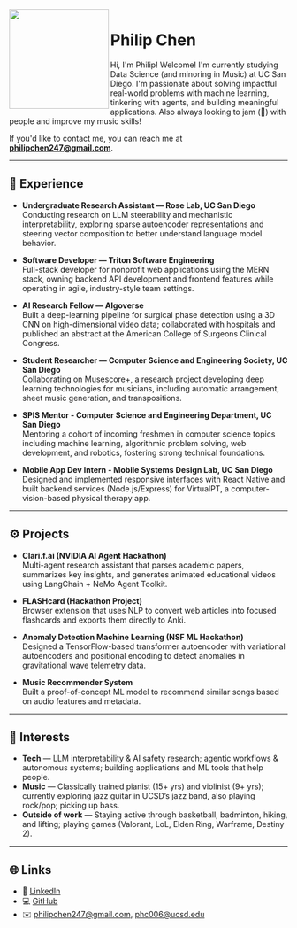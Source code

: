 <img src="/20250301-DSC03936 High Quality.jpg" width="180" align="left" />

# Philip Chen

Hi, I'm Philip! Welcome! I'm currently studying Data Science (and minoring in Music) at UC San Diego. I'm passionate about solving impactful real-world problems with machine learning, tinkering with agents, and building meaningful applications. Also always looking to jam (🎸) with people and improve my music skills!

If you'd like to contact me, you can reach me at **philipchen247@gmail.com**.

---

## 🧪 Experience

- **Undergraduate Research Assistant — Rose Lab, UC San Diego**  
  Conducting research on LLM steerability and mechanistic interpretability, exploring sparse autoencoder representations and steering vector composition to better understand language model behavior.

- **Software Developer — Triton Software Engineering**  
  Full-stack developer for nonprofit web applications using the MERN stack, owning backend API development and frontend features while operating in agile, industry-style team settings.
  
- **AI Research Fellow — Algoverse**  
  Built a deep-learning pipeline for surgical phase detection using a 3D CNN on high-dimensional video data; collaborated with hospitals and published an abstract at the American College of Surgeons Clinical Congress.

- **Student Researcher — Computer Science and Engineering Society, UC San Diego**  
  Collaborating on Musescore+, a research project developing deep learning technologies for musicians, including automatic arrangement, sheet music generation, and transpositions.

- **SPIS Mentor - Computer Science and Engineering Department, UC San Diego**  
  Mentoring a cohort of incoming freshmen in computer science topics including machine learning, algorithmic problem solving, web development, and robotics, fostering strong technical foundations.

- **Mobile App Dev Intern - Mobile Systems Design Lab, UC San Diego**  
  Designed and implemented responsive interfaces with React Native and built backend services (Node.js/Express) for VirtualPT, a computer-vision-based physical therapy app.

---

## ⚙️ Projects

- **Clari.f.ai (NVIDIA AI Agent Hackathon)**  
  Multi-agent research assistant that parses academic papers, summarizes key insights, and generates animated educational videos using LangChain + NeMo Agent Toolkit.

- **FLASHcard (Hackathon Project)**  
  Browser extension that uses NLP to convert web articles into focused flashcards and exports them directly to Anki.

- **Anomaly Detection Machine Learning (NSF ML Hackathon)**  
  Designed a TensorFlow-based transformer autoencoder with variational autoencoders and positional encoding to detect anomalies in gravitational wave telemetry data.

- **Music Recommender System**  
  Built a proof-of-concept ML model to recommend similar songs based on audio features and metadata.
  
---

## 🎯 Interests

- **Tech** — LLM interpretability & AI safety research; agentic workflows & autonomous systems; building applications and ML tools that help people.
- **Music** — Classically trained pianist (15+ yrs) and violinist (9+ yrs); currently exploring jazz guitar in UCSD’s jazz band, also playing rock/pop; picking up bass.
- **Outside of work** — Staying active through basketball, badminton, hiking, and lifting; playing games (Valorant, LoL, Elden Ring, Warframe, Destiny 2).

---

## 🌐 Links

- 🔗 [LinkedIn](https://www.linkedin.com/in/philip-chen-5284a2246)  
- 💻 [GitHub](https://github.com/philip-chen6)  
- ✉️ philipchen247@gmail.com, phc006@ucsd.edu
